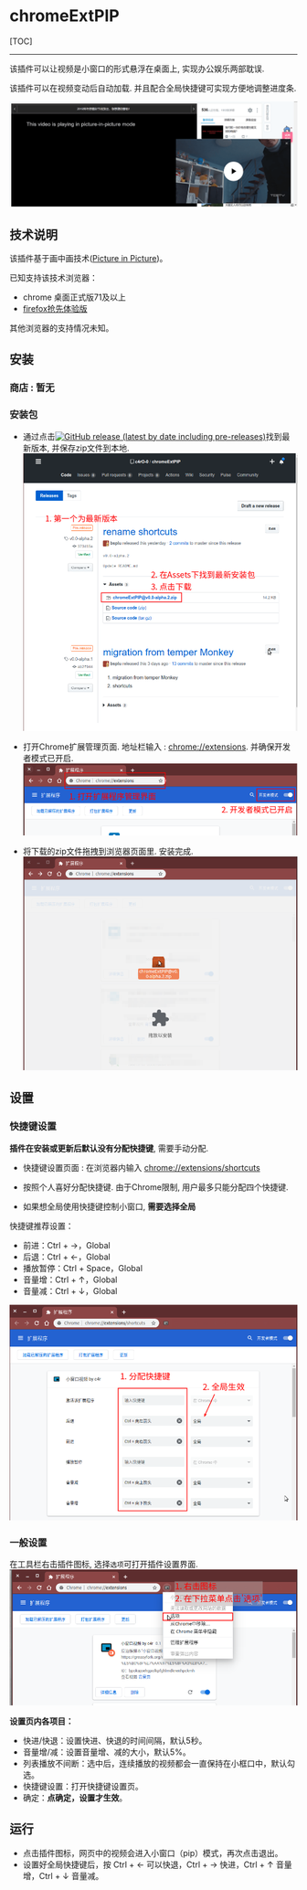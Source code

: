 # chromeExtPIP

[TOC]

---

该插件可以让视频是小窗口的形式悬浮在桌面上, 实现办公娱乐两部耽误.

该插件可以在视频变动后自动加载. 并且配合全局快捷键可实现方便地调整进度条.

![](./readme/view.png)

## 技术说明

该插件基于画中画技术([Picture in Picture](https://w3c.github.io/picture-in-picture/))。

已知支持该技术浏览器：

- chrome 桌面正式版71及以上
- [firefox抢先体验版](https://support.mozilla.org/en-US/kb/about-picture-picture-firefox)

其他浏览器的支持情况未知。

## 安装

### 商店 : 暂无
### 安装包 

- 通过点击[![GitHub release (latest by date including pre-releases)](https://img.shields.io/github/v/release/c4rO-0/chromeExtPIP?include_prereleases&style=flat-square)](https://github.com/c4rO-0/chromeExtPIP/releases/latest)找到最新版本, 并保存zip文件到本地.
![](./readme/ins_step1.png)

- 打开Chrome扩展管理页面. 地址栏输入 : [chrome://extensions](chrome://extensions). 并确保开发者模式已开启.
![](./readme/ins_step2.png)

- 将下载的zip文件拖拽到浏览器页面里. 安装完成.
![](./readme/ins_step3.png)


## 设置

### 快捷键设置

**插件在安装或更新后默认没有分配快捷键**, 需要手动分配.

- 快捷键设置页面 : 在浏览器内输入 [chrome://extensions/shortcuts](chrome://extensions/shortcuts) 

- 按照个人喜好分配快捷键. 由于Chrome限制, 用户最多只能分配四个快捷键.

- 如果想全局使用快捷键控制小窗口, **需要选择全局**

快捷键推荐设置：
* 前进：Ctrl + →，Global
* 后退：Ctrl + ←，Global
* 播放暂停：Ctrl + Space，Global
* 音量增：Ctrl + ↑，Global
* 音量减：Ctrl + ↓，Global

![](./readme/set_step1.png)

### 一般设置
在工具栏右击插件图标, 选择`选项`可打开插件设置界面.
![](./readme/set_step2.png)

**设置页内各项目：**

* 快进/快退：设置快进、快退的时间间隔，默认5秒。
* 音量增/减：设置音量增、减的大小，默认5%。
* 列表播放不间断：选中后，连续播放的视频都会一直保持在小框口中，默认勾选。
* 快捷键设置：打开快捷键设置页。
* 确定：**点确定，设置才生效**。

## 运行
* 点击插件图标，网页中的视频会进入小窗口（pip）模式，再次点击退出。
* 设置好全局快捷键后，按 Ctrl + ← 可以快退，Ctrl + → 快进，Ctrl + ↑ 音量增，Ctrl + ↓ 音量减。
